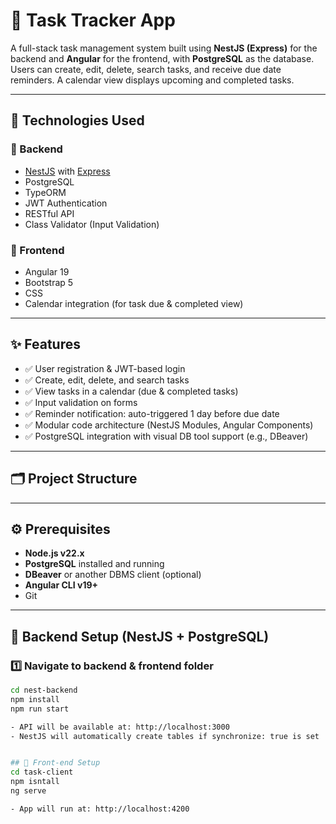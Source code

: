 # 📝 Task Tracker App

A full-stack task management system built using **NestJS (Express)** for the backend and **Angular** for the frontend, with **PostgreSQL** as the database. Users can create, edit, delete, search tasks, and receive due date reminders. A calendar view displays upcoming and completed tasks.

---

## 🔧 Technologies Used

### 🚀 Backend
- [NestJS](https://nestjs.com/) with [Express](https://expressjs.com/)
- PostgreSQL
- TypeORM
- JWT Authentication
- RESTful API
- Class Validator (Input Validation)

### 🎨 Frontend
- Angular 19
- Bootstrap 5
- CSS
- Calendar integration (for task due & completed view)

---

## ✨ Features

- ✅ User registration & JWT-based login
- ✅ Create, edit, delete, and search tasks
- ✅ View tasks in a calendar (due & completed tasks)
- ✅ Input validation on forms
- ✅ Reminder notification: auto-triggered 1 day before due date
- ✅ Modular code architecture (NestJS Modules, Angular Components)
- ✅ PostgreSQL integration with visual DB tool support (e.g., DBeaver)

---

## 🗂 Project Structure


---

## ⚙️ Prerequisites

- **Node.js v22.x**
- **PostgreSQL** installed and running
- **DBeaver** or another DBMS client (optional)
- **Angular CLI v19+**
- Git

---

## 🚀 Backend Setup (NestJS + PostgreSQL)

### 1️⃣ Navigate to backend & frontend folder

```bash
cd nest-backend
npm install
npm run start

- API will be available at: http://localhost:3000
- NestJS will automatically create tables if synchronize: true is set


## 🚀 Front-end Setup 
cd task-client
npm isntall
ng serve

- App will run at: http://localhost:4200

